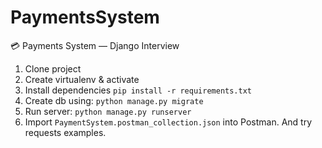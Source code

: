 # PaymentsSystem
💳 Payments System — Django Interview

1) Clone project
2) Create virtualenv & activate
3) Install dependencies
    ```pip install -r requirements.txt```
4) Create db using:
    ```python manage.py migrate```
5) Run server:
    ```python manage.py runserver```
6) Import `PaymentSystem.postman_collection.json` into Postman. And try requests examples.